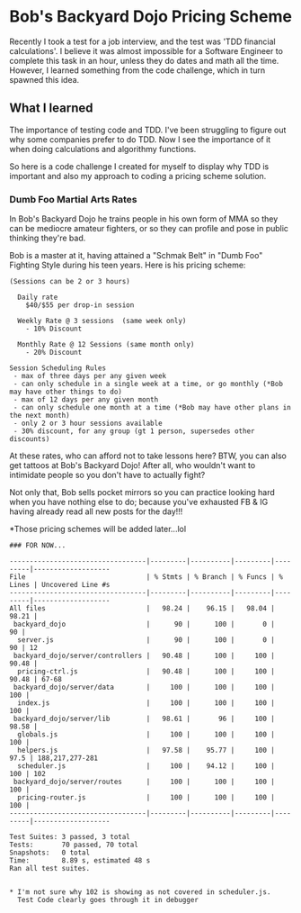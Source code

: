 # Bob's Backyard Dojo Pricing Scheme

Recently I took a test for a job interview, and the test was 'TDD financial calculations'.
I believe it was almost impossible for a Software Engineer to complete this task in an hour,
unless they do dates and math all the time.  However, I learned something from the code challenge,
which in turn spawned this idea.

## What I learned

The importance of testing code and TDD.  I've been struggling to figure out why some companies prefer
to do TDD.  Now I see the importance of it when doing calculations and algorithmy functions.

So here is a code challenge I created for myself to display why TDD is important and also my approach to
coding a pricing scheme solution.


### Dumb Foo Martial Arts Rates

In Bob's Backyard Dojo he trains people in his own form of MMA so they can be mediocre amateur fighters, or
so they can profile and pose in public thinking they're bad.

Bob is a master at it, having attained a "Schmak Belt"
in "Dumb Foo" Fighting Style during his teen years.  Here is his pricing scheme:

```
(Sessions can be 2 or 3 hours)

  Daily rate
    $40/$55 per drop-in session

  Weekly Rate @ 3 sessions  (same week only)
    - 10% Discount

  Monthly Rate @ 12 Sessions (same month only)
    - 20% Discount
```

```
Session Scheduling Rules
 - max of three days per any given week
 - can only schedule in a single week at a time, or go monthly (*Bob may have other things to do)
 - max of 12 days per any given month
 - can only schedule one month at a time (*Bob may have other plans in the next month)
 - only 2 or 3 hour sessions available
 - 30% discount, for any group (gt 1 person, supersedes other discounts)
```

At these rates, who can afford not to take lessons here?  BTW, you can also get tattoos at Bob's Backyard Dojo!
After all, who wouldn't want to intimidate people so you don't have to actually fight?

Not only that, Bob sells pocket mirrors so you can practice looking hard when you have nothing else to do;
because you've exhausted FB & IG having already read all new posts for the day!!!

*Those pricing schemes will be added later...lol




```
### FOR NOW...

----------------------------------|---------|----------|---------|---------|-------------------
File                              | % Stmts | % Branch | % Funcs | % Lines | Uncovered Line #s
----------------------------------|---------|----------|---------|---------|-------------------
All files                         |   98.24 |    96.15 |   98.04 |   98.21 |
 backyard_dojo                    |      90 |      100 |       0 |      90 |
  server.js                       |      90 |      100 |       0 |      90 | 12
 backyard_dojo/server/controllers |   90.48 |      100 |     100 |   90.48 |
  pricing-ctrl.js                 |   90.48 |      100 |     100 |   90.48 | 67-68
 backyard_dojo/server/data        |     100 |      100 |     100 |     100 |
  index.js                        |     100 |      100 |     100 |     100 |
 backyard_dojo/server/lib         |   98.61 |       96 |     100 |   98.58 |
  globals.js                      |     100 |      100 |     100 |     100 |
  helpers.js                      |   97.58 |    95.77 |     100 |    97.5 | 188,217,277-281
  scheduler.js                    |     100 |    94.12 |     100 |     100 | 102
 backyard_dojo/server/routes      |     100 |      100 |     100 |     100 |
  pricing-router.js               |     100 |      100 |     100 |     100 |
----------------------------------|---------|----------|---------|---------|-------------------

Test Suites: 3 passed, 3 total
Tests:       70 passed, 70 total
Snapshots:   0 total
Time:        8.89 s, estimated 48 s
Ran all test suites.


* I'm not sure why 102 is showing as not covered in scheduler.js.
  Test Code clearly goes through it in debugger

```




